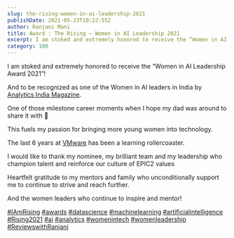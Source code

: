 ```yaml
---
slug: the-rising-women-in-ai-leadership-2021
publishDate: 2021-05-23T10:22:55Z
author: Ranjani Mani
title: Award : The Rising – Women in AI Leadership 2021 
excerpt: I am stoked and extremely honored to receive the “Women in AI Leadership Award 2021”! And to be recognized as one of the Women in AI leaders in India by Analytics India Magazine. One of those milestone career moments when I hope my dad was around to share it with 🙂 This fuels my passion for bringing  ... 
category: 100
---
```


I am stoked and extremely honored to receive the “Women in AI Leadership Award 2021”!  
  
And to be recognized as one of the Women in AI leaders in India by [Analytics India Magazine](https://www.linkedin.com/company/analytics-india-magazine/).  
  
One of those milestone career moments when I hope my dad was around to share it with 🙂  
  
This fuels my passion for bringing more young women into technology.  
  
The last 6 years at [VMware](https://www.linkedin.com/company/vmware/) has been a learning rollercoaster.  
  
I would like to thank my nominee, my brilliant team and my leadership who champion talent and reinforce our culture of EPIC2 values  
  
Heartfelt gratitude to my mentors and family who unconditionally support me to continue to strive and reach further.  
  
And the women leaders who continue to inspire and mentor!   
  
[#IAmRising](https://www.linkedin.com/feed/hashtag/?keywords=iamrising&highlightedUpdateUrns=urn%3Ali%3Aactivity%3A6801381183788843008) [#awards](https://www.linkedin.com/feed/hashtag/?keywords=awards&highlightedUpdateUrns=urn%3Ali%3Aactivity%3A6801381183788843008) [#datascience](https://www.linkedin.com/feed/hashtag/?keywords=datascience&highlightedUpdateUrns=urn%3Ali%3Aactivity%3A6801381183788843008) [#machinelearning](https://www.linkedin.com/feed/hashtag/?keywords=machinelearning&highlightedUpdateUrns=urn%3Ali%3Aactivity%3A6801381183788843008) [#artificialintelligence](https://www.linkedin.com/feed/hashtag/?keywords=artificialintelligence&highlightedUpdateUrns=urn%3Ali%3Aactivity%3A6801381183788843008) [#Rising2021](https://www.linkedin.com/feed/hashtag/?keywords=rising2021&highlightedUpdateUrns=urn%3Ali%3Aactivity%3A6801381183788843008) [#ai](https://www.linkedin.com/feed/hashtag/?keywords=ai&highlightedUpdateUrns=urn%3Ali%3Aactivity%3A6801381183788843008) [#analytics](https://www.linkedin.com/feed/hashtag/?keywords=analytics&highlightedUpdateUrns=urn%3Ali%3Aactivity%3A6801381183788843008) [#womenintech](https://www.linkedin.com/feed/hashtag/?keywords=womenintech&highlightedUpdateUrns=urn%3Ali%3Aactivity%3A6801381183788843008) [#womenleadership](https://www.linkedin.com/feed/hashtag/?keywords=womenleadership&highlightedUpdateUrns=urn%3Ali%3Aactivity%3A6801381183788843008) [#ReviewswithRanjani](https://www.linkedin.com/feed/hashtag/?keywords=reviewswithranjani&highlightedUpdateUrns=urn%3Ali%3Aactivity%3A6801381183788843008)